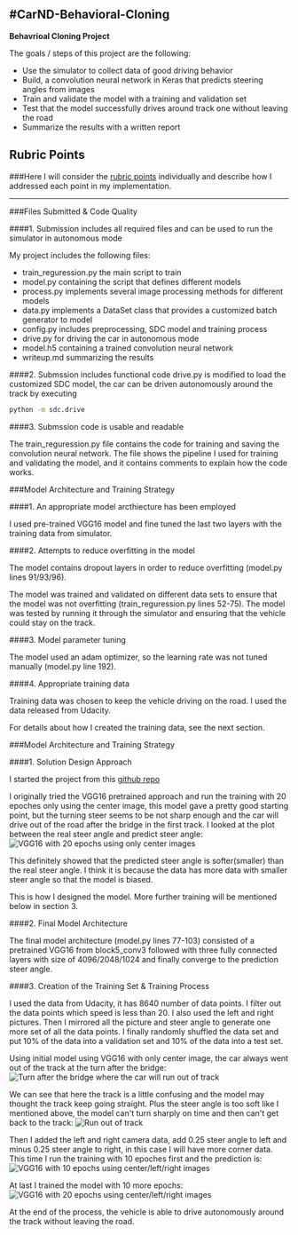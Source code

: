 #**CarND-Behavioral-Cloning** 
---

**Behavrioal Cloning Project**

The goals / steps of this project are the following:
* Use the simulator to collect data of good driving behavior
* Build, a convolution neural network in Keras that predicts steering angles from images
* Train and validate the model with a training and validation set
* Test that the model successfully drives around track one without leaving the road
* Summarize the results with a written report

## Rubric Points
###Here I will consider the [rubric points](https://review.udacity.com/#!/rubrics/432/view) individually and describe how I addressed each point in my implementation.  

---
###Files Submitted & Code Quality

####1. Submission includes all required files and can be used to run the simulator in autonomous mode

My project includes the following files:
* train_reguression.py the main script to train
* model.py containing the script that defines different models
* process.py implements several image processing methods for different models
* data.py implements a DataSet class that provides a customized batch generator to model
* config.py includes preprocessing, SDC model and training process
* drive.py for driving the car in autonomous mode
* model.h5 containing a trained convolution neural network 
* writeup.md summarizing the results

####2. Submssion includes functional code
drive.py is modified to load the customized SDC model, the car can be driven autonomously around the track by executing 
```sh
python -m sdc.drive
```

####3. Submssion code is usable and readable

The train_reguression.py file contains the code for training and saving the convolution neural network. The file shows the pipeline I used for training and validating the model, and it contains comments to explain how the code works.

###Model Architecture and Training Strategy

####1. An appropriate model arcthiecture has been employed

I used pre-trained VGG16 model and fine tuned the last two layers with the training data from simulator.

####2. Attempts to reduce overfitting in the model

The model contains dropout layers in order to reduce overfitting (model.py lines 91/93/96). 

The model was trained and validated on different data sets to ensure that the model was not overfitting (train_reguression.py lines 52-75). The model was tested by running it through the simulator and ensuring that the vehicle could stay on the track.

####3. Model parameter tuning

The model used an adam optimizer, so the learning rate was not tuned manually (model.py line 192).

####4. Appropriate training data

Training data was chosen to keep the vehicle driving on the road. I used the data released from Udacity.

For details about how I created the training data, see the next section. 

###Model Architecture and Training Strategy

####1. Solution Design Approach

I started the project from this [github repo](https://github.com/dolaameng/Udacity-SDC_Behavior-Cloning)

I originally tried the VGG16 pretrained approach and run the training with 20 epoches only using the center image, this model gave a pretty good starting point, but the turning steer seems to be not sharp enough and the car will drive out of the road after the bridge in the first track. I looked at the plot between the real steer angle and predict steer angle:
![VGG16 with 20 epochs using only center images](https://github.com/yyporsche/CarND-Behavioral-Cloning/blob/master/pics/inspection_vgg_ori_epoch_20.png)

This definitely showed that the predicted steer angle is softer(smaller) than the real steer angle. I think it is because the data has more data with smaller steer angle so that the model is biased.

This is how I designed the model. More further training will be mentioned below in section 3.

####2. Final Model Architecture

The final model architecture (model.py lines 77-103) consisted of a pretrained VGG16 from block5_conv3 followed with three fully connected layers with size of 4096/2048/1024 and finally converge to the prediction steer angle.

####3. Creation of the Training Set & Training Process

I used the data from Udacity, it has 8640 number of data points. I filter out the data points which speed is less than 20. I also used the left and right pictures. Then I mirrored all the picture and steer angle to generate one more set of all the data points. I finally randomly shuffled the data set and put 10% of the data into a validation set and 10% of the data into a test set.

Using initial model using VGG16 with only center image, the car always went out of the track at the turn after the bridge:
![Turn after the bridge where the car will run out of track](https://github.com/yyporsche/CarND-Behavioral-Cloning/blob/master/pics/Turn_after_bridge.png)

We can see that here the track is a little confusing and the model may thought the track keep going straight. Plus the steer angle is too soft like I mentioned above, the model can't turn sharply on time and then can't get back to the track:
![Run out of track](https://github.com/yyporsche/CarND-Behavioral-Cloning/blob/master/pics/Run_out_of_track.png)

Then I added the left and right camera data, add 0.25 steer angle to left and minus 0.25 steer angle to right, in this case I will have more corner data. This time I run the training with 10 epoches first and the prediction is:
![VGG16 with 10 epochs using center/left/right images](https://github.com/yyporsche/CarND-Behavioral-Cloning/blob/master/pics/inspection_vgg_addsideimage_epoch_10.png)

At last I trained the model with 10 more epochs:
![VGG16 with 20 epochs using center/left/right images](https://github.com/yyporsche/CarND-Behavioral-Cloning/blob/master/pics/inspection_vgg_addsideimage_epoch_20.png)

At the end of the process, the vehicle is able to drive autonomously around the track without leaving the road.
